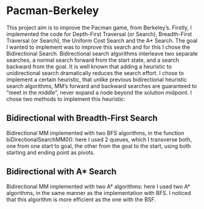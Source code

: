 # Pacman-Berkeley
This project aim is to improve the Pacman game, from Berkeley’s. Firstly, I implemented the
code for Depth-First Traversal (or Search), Breadth-First Traversal (or Search), the Uniform
Cost Search and the A* Search. The goal I wanted to implement was to improve this search
and for this I chose the Bidirectional Search. Bidirectional search algorithms interleave two
separate searches, a normal search forward from the start state, and a search backward from
the goal. It is well known that adding a heuristic to unidirectional search dramatically reduces
the search effort.
I chose to implement a certain heuristic, that unlike previous bidirectional heuristic search algorithms,
MM’s forward and backward searches are guaranteed to “meet in the middle”, never
expand a node beyond the solution midpoint. 
I chose two methods to implement this heuristic:
## Bidirectional with Breadth-First Search
Bidirectional MM implemented with two BFS algorithms, in the function biDirectionalSearchMM0():
here I used 2 queues, which I transverse both, one from one start to goal,
the other from the goal to the start, using both starting and ending point as pivots.
## Bidirectional with A* Search
Bidirectional MM implemented with two A* algorithms: here I used two A* algorithms, in the
same manner as the implementation with BFS. I noticed that this algorithm is more efficient
as the one with the BSF.
